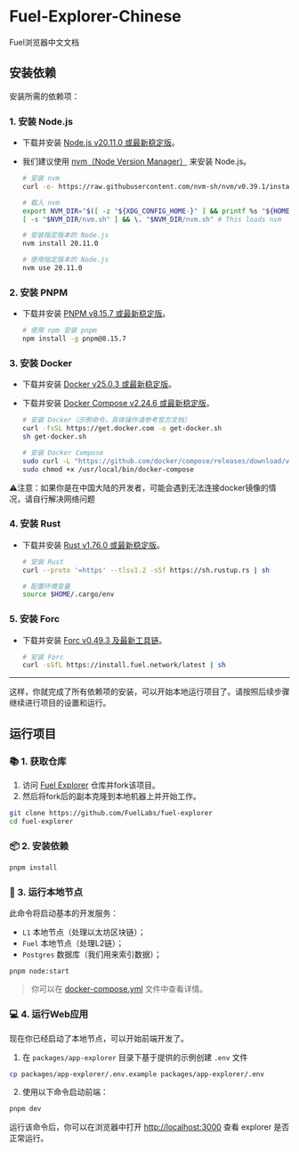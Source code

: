 # Fuel-Explorer-Chinese
Fuel浏览器中文文档

## 安装依赖

安装所需的依赖项：

### 1. 安装 Node.js

- 下载并安装 [Node.js v20.11.0 或最新稳定版](https://nodejs.org/en/)。
- 我们建议使用 [nvm（Node Version Manager）](https://github.com/nvm-sh/nvm) 来安装 Node.js。

  ```sh
  # 安装 nvm
  curl -o- https://raw.githubusercontent.com/nvm-sh/nvm/v0.39.1/install.sh | bash
  
  # 载入 nvm
  export NVM_DIR="$([ -z "${XDG_CONFIG_HOME-}" ] && printf %s "${HOME}/.nvm" || printf %s "${XDG_CONFIG_HOME}/nvm")"
  [ -s "$NVM_DIR/nvm.sh" ] && \. "$NVM_DIR/nvm.sh" # This loads nvm
  
  # 安装指定版本的 Node.js
  nvm install 20.11.0
  
  # 使用指定版本的 Node.js
  nvm use 20.11.0
  ```

### 2. 安装 PNPM

- 下载并安装 [PNPM v8.15.7 或最新稳定版](https://pnpm.io/installation/)。

  ```sh
  # 使用 npm 安装 pnpm
  npm install -g pnpm@8.15.7
  ```

### 3. 安装 Docker

- 下载并安装 [Docker v25.0.3 或最新稳定版](https://docs.docker.com/get-docker/)。
- 下载并安装 [Docker Compose v2.24.6 或最新稳定版](https://docs.docker.com/get-docker/)。

  ```sh
  # 安装 Docker（示例命令，具体操作请参考官方文档）
  curl -fsSL https://get.docker.com -o get-docker.sh
  sh get-docker.sh
  
  # 安装 Docker Compose
  sudo curl -L "https://github.com/docker/compose/releases/download/v2.24.6/docker-compose-$(uname -s)-$(uname -m)" -o /usr/local/bin/docker-compose
  sudo chmod +x /usr/local/bin/docker-compose
  ```

⚠️注意：如果你是在中国大陆的开发者，可能会遇到无法连接docker镜像的情况，请自行解决网络问题

### 4. 安装 Rust

- 下载并安装 [Rust v1.76.0 或最新稳定版](https://www.rust-lang.org/tools/install)。

  ```sh
  # 安装 Rust
  curl --proto '=https' --tlsv1.2 -sSf https://sh.rustup.rs | sh
  
  # 配置环境变量
  source $HOME/.cargo/env
  ```

### 5. 安装 Forc

- 下载并安装 [Forc v0.49.3 及最新工具链](https://install.fuel.network/latest)。

  ```sh
  # 安装 Forc
  curl -sSfL https://install.fuel.network/latest | sh
  ```

---

这样，你就完成了所有依赖项的安装，可以开始本地运行项目了。请按照后续步骤继续进行项目的设置和运行。

## 运行项目

### 📚 1. 获取仓库

1. 访问 [Fuel Explorer](https://github.com/FuelLabs/fuel-explorer) 仓库并fork该项目。
2. 然后将fork后的副本克隆到本地机器上并开始工作。

```sh
git clone https://github.com/FuelLabs/fuel-explorer
cd fuel-explorer
```

### 📦 2. 安装依赖

```sh
pnpm install
```

### 📒 3. 运行本地节点

此命令将启动基本的开发服务：

- `L1` 本地节点（处理以太坊区块链）；
- `Fuel` 本地节点（处理L2链）；
- `Postgres` 数据库（我们用来索引数据）；

```
pnpm node:start
```

> 你可以在 [docker-compose.yml](https://github.com/FuelLabs/fuel-explorer/blob/main/docker/docker-compose.yml) 文件中查看详情。

### 💻 4. 运行Web应用

现在你已经启动了本地节点，可以开始前端开发了。

1. 在 `packages/app-explorer` 目录下基于提供的示例创建 `.env` 文件

```sh
cp packages/app-explorer/.env.example packages/app-explorer/.env
```

2. 使用以下命令启动前端：

```sh
pnpm dev
``` 

运行该命令后，你可以在浏览器中打开 [http://localhost:3000](http://localhost:3000) 查看 explorer 是否正常运行。


